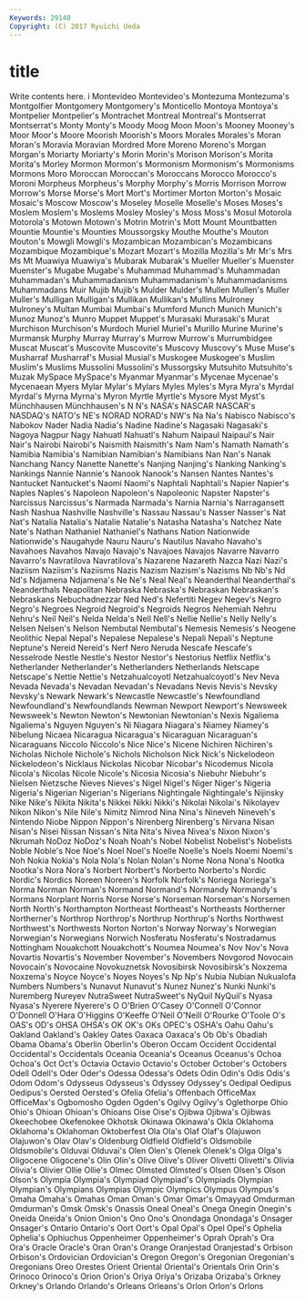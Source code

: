 ```yaml
---
Keywords: 29140 
Copyright: (C) 2017 Ryuichi Ueda
---
```


# title

Write contents here.
i Montevideo
Montevideo's Montezuma Montezuma's Montgolfier Montgomery Montgomery's Monticello Montoya Montoya's Montpelier
Montpelier's Montrachet Montreal Montreal's Montserrat Montserrat's Monty Monty's Moody Moog
Moon Moon's Mooney Mooney's Moor Moor's Moore Moorish Moorish's Moors
Morales Morales's Moran Moran's Moravia Moravian Mordred More Moreno Moreno's
Morgan Morgan's Moriarty Moriarty's Morin Morin's Morison Morison's Morita Morita's
Morley Mormon Mormon's Mormonism Mormonism's Mormonisms Mormons Moro Moroccan Moroccan's
Moroccans Morocco Morocco's Moroni Morpheus Morpheus's Morphy Morphy's Morris Morrison
Morrow Morrow's Morse Morse's Mort Mort's Mortimer Morton Morton's Mosaic
Mosaic's Moscow Moscow's Moseley Moselle Moselle's Moses Moses's Moslem Moslem's
Moslems Mosley Mosley's Moss Moss's Mosul Motorola Motorola's Motown Motown's
Motrin Motrin's Mott Mount Mountbatten Mountie Mountie's Mounties Moussorgsky Mouthe
Mouthe's Mouton Mouton's Mowgli Mowgli's Mozambican Mozambican's Mozambicans Mozambique Mozambique's
Mozart Mozart's Mozilla Mozilla's Mr Mr's Mrs Ms Mt Muawiya
Muawiya's Mubarak Mubarak's Mueller Mueller's Muenster Muenster's Mugabe Mugabe's Muhammad
Muhammad's Muhammadan Muhammadan's Muhammadanism Muhammadanism's Muhammadanisms Muhammadans Muir Mujib Mujib's
Mulder Mulder's Mullen Mullen's Muller Muller's Mulligan Mulligan's Mullikan Mullikan's
Mullins Mulroney Mulroney's Multan Mumbai Mumbai's Mumford Munch Munich Munich's
Munoz Munoz's Munro Muppet Muppet's Murasaki Murasaki's Murat Murchison Murchison's
Murdoch Muriel Muriel's Murillo Murine Murine's Murmansk Murphy Murray Murray's
Murrow Murrow's Murrumbidgee Muscat Muscat's Muscovite Muscovite's Muscovy Muscovy's Muse
Muse's Musharraf Musharraf's Musial Musial's Muskogee Muskogee's Muslim Muslim's Muslims
Mussolini Mussolini's Mussorgsky Mutsuhito Mutsuhito's Muzak MySpace MySpace's Myanmar Myanmar's
Mycenae Mycenae's Mycenaean Myers Mylar Mylar's Mylars Myles Myles's Myra
Myra's Myrdal Myrdal's Myrna Myrna's Myron Myrtle Myrtle's Mysore Myst
Myst's Münchhausen Münchhausen's N N's NASA's NASCAR NASCAR's NASDAQ's NATO's
NE's NORAD NORAD's NW's Na Na's Nabisco Nabisco's Nabokov Nader
Nadia Nadia's Nadine Nadine's Nagasaki Nagasaki's Nagoya Nagpur Nagy Nahuatl
Nahuatl's Nahum Naipaul Naipaul's Nair Nair's Nairobi Nairobi's Naismith Naismith's
Nam Nam's Namath Namath's Namibia Namibia's Namibian Namibian's Namibians Nan
Nan's Nanak Nanchang Nancy Nanette Nanette's Nanjing Nanjing's Nanking Nanking's
Nankings Nannie Nannie's Nanook Nanook's Nansen Nantes Nantes's Nantucket Nantucket's
Naomi Naomi's Naphtali Naphtali's Napier Napier's Naples Naples's Napoleon Napoleon's
Napoleonic Napster Napster's Narcissus Narcissus's Narmada Narmada's Narnia Narnia's Narragansett
Nash Nashua Nashville Nashville's Nassau Nassau's Nasser Nasser's Nat Nat's
Natalia Natalia's Natalie Natalie's Natasha Natasha's Natchez Nate Nate's Nathan
Nathaniel Nathaniel's Nathans Nation Nationwide Nationwide's Naugahyde Nauru Nauru's Nautilus
Navaho Navaho's Navahoes Navahos Navajo Navajo's Navajoes Navajos Navarre Navarro
Navarro's Navratilova Navratilova's Nazarene Nazareth Nazca Nazi Nazi's Naziism Naziism's
Naziisms Nazis Nazism Nazism's Nazisms Nb Nb's Nd Nd's Ndjamena
Ndjamena's Ne Ne's Neal Neal's Neanderthal Neanderthal's Neanderthals Neapolitan Nebraska
Nebraska's Nebraskan Nebraskan's Nebraskans Nebuchadnezzar Ned Ned's Nefertiti Negev Negev's
Negro Negro's Negroes Negroid Negroid's Negroids Negros Nehemiah Nehru Nehru's
Neil Neil's Nelda Nelda's Nell Nell's Nellie Nellie's Nelly Nelly's
Nelsen Nelsen's Nelson Nembutal Nembutal's Nemesis Nemesis's Neogene Neolithic Nepal
Nepal's Nepalese Nepalese's Nepali Nepali's Neptune Neptune's Nereid Nereid's Nerf
Nero Neruda Nescafe Nescafe's Nesselrode Nestle Nestle's Nestor Nestor's Nestorius
Netflix Netflix's Netherlander Netherlander's Netherlanders Netherlands Netscape Netscape's Nettie Nettie's
Netzahualcoyotl Netzahualcoyotl's Nev Neva Nevada Nevada's Nevadan Nevadan's Nevadans Nevis
Nevis's Nevsky Nevsky's Newark Newark's Newcastle Newcastle's Newfoundland Newfoundland's Newfoundlands
Newman Newport Newport's Newsweek Newsweek's Newton Newton's Newtonian Newtonian's Nexis
Ngaliema Ngaliema's Nguyen Nguyen's Ni Niagara Niagara's Niamey Niamey's Nibelung
Nicaea Nicaragua Nicaragua's Nicaraguan Nicaraguan's Nicaraguans Niccolo Niccolo's Nice Nice's
Nicene Nichiren Nichiren's Nicholas Nichole Nichole's Nichols Nicholson Nick Nick's
Nickelodeon Nickelodeon's Nicklaus Nickolas Nicobar Nicobar's Nicodemus Nicola Nicola's Nicolas
Nicole Nicole's Nicosia Nicosia's Niebuhr Niebuhr's Nielsen Nietzsche Nieves Nieves's
Nigel Nigel's Niger Niger's Nigeria Nigeria's Nigerian Nigerian's Nigerians Nightingale
Nightingale's Nijinsky Nike Nike's Nikita Nikita's Nikkei Nikki Nikki's Nikolai
Nikolai's Nikolayev Nikon Nikon's Nile Nile's Nimitz Nimrod Nina Nina's
Nineveh Nineveh's Nintendo Niobe Nippon Nippon's Nirenberg Nirenberg's Nirvana Nisan
Nisan's Nisei Nissan Nissan's Nita Nita's Nivea Nivea's Nixon Nixon's
Nkrumah NoDoz NoDoz's Noah Noah's Nobel Nobelist Nobelist's Nobelists Noble
Noble's Noe Noe's Noel Noel's Noelle Noelle's Noels Noemi Noemi's
Noh Nokia Nokia's Nola Nola's Nolan Nolan's Nome Nona Nona's
Nootka Nootka's Nora Nora's Norbert Norbert's Norberto Norberto's Nordic Nordic's
Nordics Noreen Noreen's Norfolk Norfolk's Noriega Noriega's Norma Norman Norman's
Normand Normand's Normandy Normandy's Normans Norplant Norris Norse Norse's Norseman
Norseman's Norsemen North North's Northampton Northeast Northeast's Northeasts Northerner Northerner's
Northrop Northrop's Northrup Northrup's Norths Northwest Northwest's Northwests Norton Norton's
Norway Norway's Norwegian Norwegian's Norwegians Norwich Nosferatu Nosferatu's Nostradamus Nottingham
Nouakchott Nouakchott's Noumea Noumea's Nov Nov's Nova Novartis Novartis's November
November's Novembers Novgorod Novocain Novocain's Novocaine Novokuznetsk Novosibirsk Novosibirsk's Noxzema
Noxzema's Noyce Noyce's Noyes Noyes's Np Np's Nubia Nubian Nukualofa
Numbers Numbers's Nunavut Nunavut's Nunez Nunez's Nunki Nunki's Nuremberg Nureyev
NutraSweet NutraSweet's NyQuil NyQuil's Nyasa Nyasa's Nyerere Nyerere's O O'Brien
O'Casey O'Connell O'Connor O'Donnell O'Hara O'Higgins O'Keeffe O'Neil O'Neill O'Rourke
O'Toole O's OAS's OD's OHSA OHSA's OK OK's OKs OPEC's
OSHA's Oahu Oahu's Oakland Oakland's Oakley Oates Oaxaca Oaxaca's Ob
Ob's Obadiah Obama Obama's Oberlin Oberlin's Oberon Occam Occident Occidental
Occidental's Occidentals Oceania Oceania's Oceanus Oceanus's Ochoa Ochoa's Oct Oct's
Octavia Octavio Octavio's October October's Octobers Odell Odell's Oder Oder's
Odessa Odessa's Odets Odin Odin's Odis Odis's Odom Odom's Odysseus
Odysseus's Odyssey Odyssey's Oedipal Oedipus Oedipus's Oersted Oersted's Ofelia Ofelia's
Offenbach OfficeMax OfficeMax's Ogbomosho Ogden Ogden's Ogilvy Ogilvy's Oglethorpe Ohio
Ohio's Ohioan Ohioan's Ohioans Oise Oise's Ojibwa Ojibwa's Ojibwas Okeechobee
Okefenokee Okhotsk Okinawa Okinawa's Okla Oklahoma Oklahoma's Oklahoman Oktoberfest Ola
Ola's Olaf Olaf's Olajuwon Olajuwon's Olav Olav's Oldenburg Oldfield Oldfield's
Oldsmobile Oldsmobile's Olduvai Olduvai's Olen Olen's Olenek Olenek's Olga Olga's
Oligocene Oligocene's Olin Olin's Olive Olive's Oliver Olivetti Olivetti's Olivia
Olivia's Olivier Ollie Ollie's Olmec Olmsted Olmsted's Olsen Olsen's Olson
Olson's Olympia Olympia's Olympiad Olympiad's Olympiads Olympian Olympian's Olympians Olympias
Olympic Olympics Olympus Olympus's Omaha Omaha's Omahas Oman Oman's Omar
Omar's Omayyad Omdurman Omdurman's Omsk Omsk's Onassis Oneal Oneal's Onega
Onegin Onegin's Oneida Oneida's Onion Onion's Ono Ono's Onondaga Onondaga's
Onsager Onsager's Ontario Ontario's Oort Oort's Opal Opal's Opel Opel's
Ophelia Ophelia's Ophiuchus Oppenheimer Oppenheimer's Oprah Oprah's Ora Ora's Oracle
Oracle's Oran Oran's Orange Oranjestad Oranjestad's Orbison Orbison's Ordovician Ordovician's
Oregon Oregon's Oregonian Oregonian's Oregonians Oreo Orestes Orient Oriental Oriental's
Orientals Orin Orin's Orinoco Orinoco's Orion Orion's Oriya Oriya's Orizaba
Orizaba's Orkney Orkney's Orlando Orlando's Orleans Orleans's Orlon Orlon's Orlons
